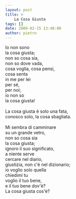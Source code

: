 ```yaml
---
layout: post
title: >
    La Cosa Giusta
tags: []
date: 2009-02-15 13:48:00
author: pietro
---
```

Io non sono<br/>la cosa giusta;<br/>non so cosa sia,<br/>non so dove vada,<br/>cosa voglia, cosa pensi,<br/>cosa senta<br/>in me per lei<br/>per sé,<br/>per noi;<br/>io non so<br/>la cosa giusta!<br/><br/>La cosa giusta è solo una fata,<br/>conosco solo, la cosa sbagliata.<br/><br/>Mi sembra di camminare<br/>su un grande vetro,<br/>non so cosa sia<br/>la cosa giusta;<br/>ignoro il suo significato,<br/>a niente serve<br/>cercare nel diario,<br/>giustizia, non c'è nel dizionario;<br/>io voglio solo quella<br/>chiedimi tu<br/>voglio il tuo bene,<br/>e il tuo bene dov'è?<br/>La cosa giusta cos'è?
